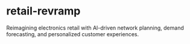 # retail-revramp
Reimagining electronics retail with Al-driven network planning, demand forecasting, and personalized customer experiences.
